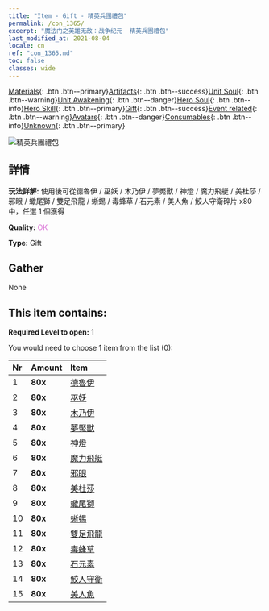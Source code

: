 ```yaml
---
title: "Item - Gift - 精英兵團禮包"
permalink: /con_1365/
excerpt: "魔法门之英雄无敌：战争纪元  精英兵團禮包"
last_modified_at: 2021-08-04
locale: cn
ref: "con_1365.md"
toc: false
classes: wide
---
```

 [Materials](/ItemsCN/){: .btn .btn--primary}[Artifacts](/ItemsCN/Artifacts/){: .btn .btn--success}[Unit Soul](/ItemsCN/UnitSoul/){: .btn .btn--warning}[Unit Awakening](/ItemsCN/UnitAwakening/){: .btn .btn--danger}[Hero Soul](/ItemsCN/HeroSoul/){: .btn .btn--info}[Hero Skill](/ItemsCN/HeroSkill/){: .btn .btn--primary}[Gift](/ItemsCN/Gift/){: .btn .btn--success}[Event related](/ItemsCN/Events/){: .btn .btn--warning}[Avatars](/ItemsCN/Avatars/){: .btn .btn--danger}[Consumables](/ItemsCN/Consumables/){: .btn .btn--info}[Unknown](/ItemsCN/Unknown/){: .btn .btn--primary}

 ![精英兵團禮包](/images/t/i_907054.png)

## 詳情
 **玩法詳解:** 使用後可從德魯伊 / 巫妖 / 木乃伊 / 夢魘獸 / 神燈 / 魔力飛艇 / 美杜莎 / 邪眼 / 蠍尾獅 / 雙足飛龍 / 蜥蜴 / 毒蜂草 / 石元素 / 美人魚 / 鮫人守衛碎片 x80 中，任選 1 個獲得

 **Quality:** <span style="color: #DA70D6">OK</span>

 **Type:** Gift

## Gather

  None

## This item contains:

 **Required Level to open:** 1

 You would need to choose 1 item from the list (0):

  | Nr | Amount |     Item    |
  |:---|:-------|:------------|
  | 1 |  **80x** | [德魯伊](/cn/Items/unt_206/) |  | 
  | 2 |  **80x** | [巫妖](/cn/Items/unt_212/) |  | 
  | 3 |  **80x** | [木乃伊](/cn/Items/unt_215/) |  | 
  | 4 |  **80x** | [夢魘獸](/cn/Items/unt_233/) |  | 
  | 5 |  **80x** | [神燈](/cn/Items/unt_239/) |  | 
  | 6 |  **80x** | [魔力飛艇](/cn/Items/unt_242/) |  | 
  | 7 |  **80x** | [邪眼](/cn/Items/unt_246/) |  | 
  | 8 |  **80x** | [美杜莎](/cn/Items/unt_247/) |  | 
  | 9 |  **80x** | [蠍尾獅](/cn/Items/unt_249/) |  | 
  | 10 |  **80x** | [蜥蜴](/cn/Items/unt_256/) |  | 
  | 11 |  **80x** | [雙足飛龍](/cn/Items/unt_258/) |  | 
  | 12 |  **80x** | [毒蜂草](/cn/Items/unt_260/) |  | 
  | 13 |  **80x** | [石元素](/cn/Items/unt_266/) |  | 
  | 14 |  **80x** | [鮫人守衛](/cn/Items/unt_276/) |  | 
  | 15 |  **80x** | [美人魚](/cn/Items/unt_277/) |  | 
